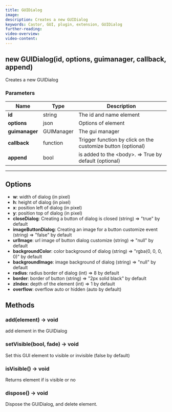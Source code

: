 ```yaml
---
title: GUIDialog
image:  
description: Creates a new GUIDialog
keywords: Castor, GUI, plugin, extension, GUIDialog
further-reading:
video-overview: 
video-content:
---
```


## new GUIDialog(id, options, guimanager, callback, append)
Creates a new GUIDialog

### Parameters
Name | Type | Description
---|---|---
**id** | string | The id and name element
**options** | json | Options of element
**guimanager** | GUIManager | The gui manager
**callback** | function | Trigger function by click on the customize button (optional)
**append** | bool | is added to the &lt;body&gt;. =&gt; True by default (optional)
---

## Options

* **w**: width of dialog (in pixel)
* **h**: height of dialog (in pixel)
* **x**: position left of dialog (in pixel)
* **y**: position top of dialog (in pixel)
* **closeDialog**: Creating a button of dialog is closed (string) =&gt; "true" by default
* **imageButtonDialog**: Creating an image for a button customize event (string) =&gt; "false" by default
* **urlImage**: url image of button dialog customize (string) =&gt; "null" by default
* **backgroundColor**: color background of dialog (string) =&gt; "rgba(0, 0, 0, 0)" by default
* **backgroundImage**: image background of dialog (string) =&gt; "null" by default
* **radius**: radius border of dialog (int)  =&gt; 8 by default
* **border**: border of button (string)  =&gt; "2px solid black" by default
* **zIndex**: depth of the element (int) =&gt; 1 by default
* **overflow**: overflow auto or hidden (auto by default)

## Methods

### add(element) → void
add element in the GUIDialog

### setVisible(bool, fade) → void
Set this GUI element to visible or invisible (false by default)

### isVisible() → void
Returns element if is visible or no

### dispose() → void
Dispose the GUIDialog, and delete element.
